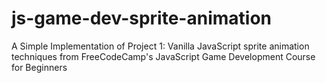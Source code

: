 # js-game-dev-sprite-animation
A Simple Implementation of Project 1: Vanilla JavaScript sprite animation techniques from FreeCodeCamp's JavaScript Game Development Course for Beginners
